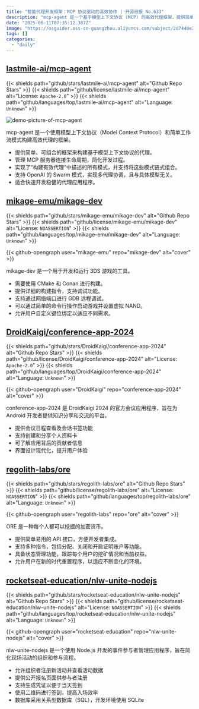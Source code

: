 ```yaml
---
title: "智能代理开发框架：MCP 协议驱动的高效协作 | 开源日报 No.633"
description: "mcp-agent 是一个基于模型上下文协议 (MCP) 的高效代理框架，提供简单可组合的构建模式，支持多代理协调和与模型无关的 Swarm 模式，简化代理开发过程。"
date: "2025-06-11T07:35:12.387Z"
image: "https://osguider.oss-cn-guangzhou.aliyuncs.com/subject/2d7440e21f5ce08beac5c97331291190.png"
tags: []
categories:
  - "daily"
---
```


## [lastmile-ai/mcp-agent](https://github.com/lastmile-ai/mcp-agent)

{{< shields path="github/stars/lastmile-ai/mcp-agent" alt="Github Repo Stars" >}} {{< shields path="github/license/lastmile-ai/mcp-agent" alt="License: `Apache-2.0`" >}} {{< shields path="github/languages/top/lastmile-ai/mcp-agent" alt="Language: `Unknown`" >}}

![demo-picture-of-mcp-agent](https://static.osguider.com/subject/github/lastmile-ai/mcp-agent/f72a1ecf4fe70ed29142bcd33ab11acd.png)

mcp-agent 是一个使用模型上下文协议（Model Context Protocol）和简单工作流模式构建高效代理的框架。

- 提供简单、可组合的框架来构建基于模型上下文协议的代理。
- 管理 MCP 服务器连接生命周期，简化开发过程。
- 实现了“构建有效代理”中描述的所有模式，并支持将这些模式链式组合。
- 支持 OpenAI 的 Swarm 模式，实现多代理协调，且与具体模型无关。
- 适合快速开发稳健的代理应用程序。
  
## [mikage-emu/mikage-dev](https://github.com/mikage-emu/mikage-dev)

{{< shields path="github/stars/mikage-emu/mikage-dev" alt="Github Repo Stars" >}} {{< shields path="github/license/mikage-emu/mikage-dev" alt="License: `NOASSERTION`" >}} {{< shields path="github/languages/top/mikage-emu/mikage-dev" alt="Language: `Unknown`" >}}

{{< github-opengraph user="mikage-emu" repo="mikage-dev" alt="cover" >}}

mikage-dev 是一个用于开发和运行 3DS 游戏的工具。

- 需要使用 CMake 和 Conan 进行构建。
- 提供详细的构建指令，支持调试功能。
- 支持通过网络端口进行 GDB 远程调试。
- 可以通过简单的命令行操作启动游戏并设置虚拟 NAND。
- 允许用户自定义键位绑定以适应不同需求。
  
## [DroidKaigi/conference-app-2024](https://github.com/DroidKaigi/conference-app-2024)

{{< shields path="github/stars/DroidKaigi/conference-app-2024" alt="Github Repo Stars" >}} {{< shields path="github/license/DroidKaigi/conference-app-2024" alt="License: `Apache-2.0`" >}} {{< shields path="github/languages/top/DroidKaigi/conference-app-2024" alt="Language: `Unknown`" >}}

{{< github-opengraph user="DroidKaigi" repo="conference-app-2024" alt="cover" >}}

conference-app-2024 是 DroidKaigi 2024 的官方会议应用程序，旨在为 Android 开发者提供知识分享和交流的平台。

- 提供会议日程查看及会话书签功能
- 支持创建和分享个人资料卡
- 可了解应用背后的贡献者信息
- 界面设计现代化，提升用户体验
  
## [regolith-labs/ore](https://github.com/regolith-labs/ore)

{{< shields path="github/stars/regolith-labs/ore" alt="Github Repo Stars" >}} {{< shields path="github/license/regolith-labs/ore" alt="License: `NOASSERTION`" >}} {{< shields path="github/languages/top/regolith-labs/ore" alt="Language: `Unknown`" >}}

{{< github-opengraph user="regolith-labs" repo="ore" alt="cover" >}}

ORE 是一种每个人都可以挖掘的加密货币。

- 提供简单易用的 API 接口，方便开发者集成。
- 支持多种指令，包括分配、关闭和开启证明账户等功能。
- 具备状态管理功能，跟踪每个用户的挖矿情况和当前权益。
- 允许用户在新的时代重置程序，以适应不断变化的环境。
  
## [rocketseat-education/nlw-unite-nodejs](https://github.com/rocketseat-education/nlw-unite-nodejs)

{{< shields path="github/stars/rocketseat-education/nlw-unite-nodejs" alt="Github Repo Stars" >}} {{< shields path="github/license/rocketseat-education/nlw-unite-nodejs" alt="License: `NOASSERTION`" >}} {{< shields path="github/languages/top/rocketseat-education/nlw-unite-nodejs" alt="Language: `Unknown`" >}}

{{< github-opengraph user="rocketseat-education" repo="nlw-unite-nodejs" alt="cover" >}}

nlw-unite-nodejs 是一个使用 Node.js 开发的事件参与者管理应用程序，旨在简化现场活动的组织和参与流程。

- 允许组织者注册新活动并查看活动数据
- 提供公开报名页面供参与者注册
- 支持生成凭证以便于当天签到
- 使用二维码进行签到，提高入场效率
- 数据库采用关系型数据库（SQL），开发环境使用 SQLite
  
